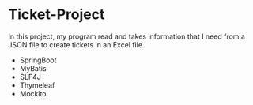 # Ticket-Project
In this project, my program read and takes information that I need from a JSON file to create tickets in an Excel file.
+ SpringBoot
+ MyBatis
+ SLF4J
+ Thymeleaf
+ Mockito
